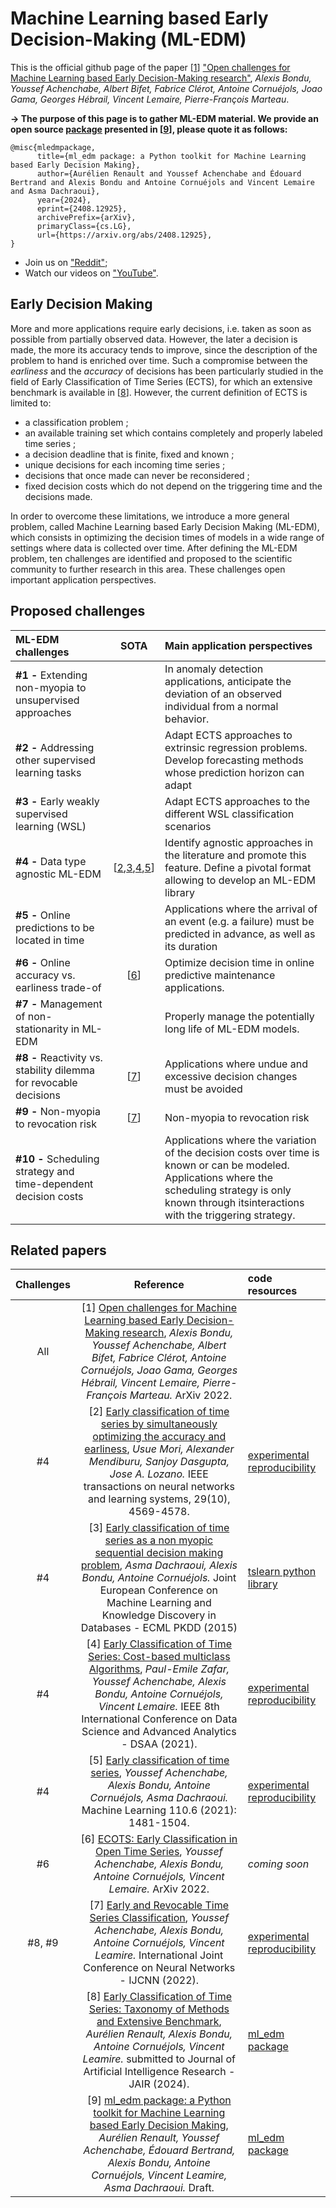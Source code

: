 # Machine Learning based Early Decision-Making (ML-EDM)

This is the official github page of the paper \[[1](https://arxiv.org/pdf/2204.13111.pdf)] ["Open challenges for Machine Learning based Early Decision-Making research"](https://arxiv.org/pdf/2204.13111.pdf), *Alexis Bondu, Youssef Achenchabe, Albert Bifet, Fabrice Clérot, Antoine Cornuéjols, Joao Gama, Georges Hébrail, Vincent Lemaire, Pierre-François Marteau*.

**&rarr; The purpose of this page is to gather ML-EDM material. We provide an open source [package](https://github.com/ML-EDM/ml_edm) presented in  \[[9](https://arxiv.org/pdf/2408.12925)], please quote it as follows:**

```
@misc{mledmpackage,
      title={ml_edm package: a Python toolkit for Machine Learning based Early Decision Making}, 
      author={Aurélien Renault and Youssef Achenchabe and Édouard Bertrand and Alexis Bondu and Antoine Cornuéjols and Vincent Lemaire and Asma Dachraoui},
      year={2024},
      eprint={2408.12925},
      archivePrefix={arXiv},
      primaryClass={cs.LG},
      url={https://arxiv.org/abs/2408.12925}, 
}
```

* Join us on ["Reddit"](https://www.reddit.com/r/EarlyMachineLearning/);
* Watch our videos on ["YouTube"](https://www.youtube.com/channel/UCEUK7Q1gARRck1FB4Qo_3aQ).  

## Early Decision Making
More and more applications require early decisions, i.e. taken as soon as possible from partially observed data. However, the later a decision is made, the more its accuracy tends to improve, since the description of the problem to hand is enriched over time. Such a compromise between the *earliness* and the *accuracy* of decisions has been particularly studied in the field of Early Classification of Time Series (ECTS), for which an extensive benchmark is available in \[[8](https://arxiv.org/pdf/2406.18332)]. However, the current definition of ECTS is limited to:

* a classification problem ; 
* an available training set which contains completely and properly labeled time series ;
* a decision deadline that is finite, fixed and known ;
* unique decisions for each incoming time series ;
*  decisions that once made can never be reconsidered ;
*  fixed decision costs which do not depend on the triggering time and the decisions made.

In order to overcome these limitations, we introduce a more general problem, called Machine Learning based Early Decision Making (ML-EDM), which consists in optimizing the decision times of models in a wide range of settings where data is collected over time. After defining the ML-EDM problem, ten challenges are identified and proposed to the scientific community to further research in this area. These challenges open important application perspectives.


## Proposed challenges
| ML-EDM challenges | SOTA | Main application perspectives |
| :---         |     :---:      |          :---|
| **#1 -** Extending non-myopia to unsupervised approaches  |    | In anomaly detection applications, anticipate the deviation of an observed individual from a normal behavior.    |
| **#2 -** Addressing other supervised learning tasks     |       | Adapt ECTS approaches to extrinsic regression problems. Develop forecasting methods whose prediction horizon can adapt  |
| **#3 -** Early weakly supervised learning (WSL) |   | Adapt ECTS approaches to the different WSL classification scenarios | 
| **#4 -** Data type agnostic ML-EDM | \[[2](https://bird.bcamath.org/bitstream/handle/20.500.11824/742/TNNLS-2017-P-7530.pdf?sequence=1),[3](https://link.springer.com/content/pdf/10.1007/978-3-319-23528-8_27.pdf),[4](http://www2.agroparistech.fr/ufr-info/membres/cornuejols/Papers/PUBLIES/2021_dsaa_paper.pdf),[5](https://link.springer.com/article/10.1007/s10994-021-05974-z)] | Identify agnostic approaches in the literature and promote this feature. Define a pivotal format allowing to develop an ML-EDM library |
| **#5 -** Online predictions to be located in time |  | Applications where the arrival of an event (e.g. a failure) must be predicted in advance, as well as its duration |
| **#6 -** Online accuracy vs. earliness trade-of | \[[6](https://arxiv.org/pdf/2204.00392.pdf)] | Optimize decision time in online predictive maintenance applications. |
| **#7 -** Management of non-stationarity in ML-EDM | | Properly manage the potentially long life of ML-EDM models.|
| **#8 -** Reactivity vs. stability dilemma for revocable decisions | \[[7](https://arxiv.org/pdf/2109.10285.pdf)] | Applications where undue and excessive decision changes must be avoided|
| **#9 -** Non-myopia to revocation risk | \[[7](https://arxiv.org/pdf/2109.10285.pdf)] | Non-myopia to revocation risk |
| **#10 -** Scheduling strategy and time-dependent decision costs | | Applications where the variation of the decision costs over time is known or can be modeled. Applications where the scheduling strategy is only known through itsinteractions with the triggering strategy. |

## Related papers
| Challenges | Reference | code resources |
|     :---:      |     :---:      |          :---|
| All | \[1] [Open challenges for Machine Learning based Early Decision-Making research](https://arxiv.org/pdf/2204.13111.pdf), *Alexis Bondu, Youssef Achenchabe, Albert Bifet, Fabrice Clérot, Antoine Cornuéjols, Joao Gama, Georges Hébrail, Vincent Lemaire, Pierre-François Marteau.*  ArXiv 2022. |  |
| #4 | \[2] [Early classification of time series by simultaneously optimizing the accuracy and earliness](https://bird.bcamath.org/bitstream/handle/20.500.11824/742/TNNLS-2017-P-7530.pdf?sequence=1), *Usue Mori, Alexander Mendiburu, Sanjoy Dasgupta, Jose A. Lozano.*  IEEE transactions on neural networks and learning systems, 29(10), 4569-4578. | [experimental reproducibility](https://github.com/Usue/EarlyClassification) |
| #4 | \[3] [Early classification of time series as a non myopic sequential decision making problem](https://link.springer.com/content/pdf/10.1007/978-3-319-23528-8_27.pdf), *Asma Dachraoui, Alexis Bondu, Antoine Cornuéjols.*  Joint European Conference on Machine Learning and Knowledge Discovery in Databases - ECML PKDD (2015) | [tslearn python library](https://github.com/tslearn-team/tslearn/blob/main/tslearn/early_classification/early_classification.py) |
| #4 | \[4] [Early Classification of Time Series: Cost-based multiclass Algorithms](http://www2.agroparistech.fr/ufr-info/membres/cornuejols/Papers/PUBLIES/2021_dsaa_paper.pdf), *Paul-Emile Zafar, Youssef Achenchabe, Alexis Bondu, Antoine Cornuéjols, Vincent Lemaire.*  IEEE 8th International Conference on Data Science and Advanced Analytics - DSAA (2021). | [experimental reproducibility](https://github.com/YoussefAch/Eco-gamma-multiclass) |
| #4 | \[5] [Early classification of time series](https://link.springer.com/article/10.1007/s10994-021-05974-z), *Youssef Achenchabe, Alexis Bondu, Antoine Cornuéjols, Asma Dachraoui.* Machine Learning 110.6 (2021): 1481-1504. | [experimental reproducibility](https://github.com/YoussefAch/Economy) |
| #6 | \[6] [ECOTS: Early Classification in Open Time Series](https://arxiv.org/pdf/2204.00392.pdf), *Youssef Achenchabe, Alexis Bondu, Antoine Cornuéjols, Vincent Lemaire.* ArXiv 2022. | *coming soon* |
| #8, #9 | \[7] [Early and Revocable Time Series Classification](https://arxiv.org/pdf/2109.10285.pdf), *Youssef Achenchabe, Alexis Bondu, Antoine Cornuéjols, Vincent Leamire.* International Joint Conference on Neural Networks - IJCNN (2022). | [experimental reproducibility](https://github.com/YoussefAch/rev-economy) |
| | \[8] [Early Classification of Time Series: Taxonomy of Methods and Extensive Benchmark](https://arxiv.org/pdf/2406.18332), *Aurélien Renault, Alexis Bondu, Antoine Cornuéjols, Vincent Leamire.* submitted to Journal of Artificial Intelligence Research - JAIR (2024). | [ml_edm package](https://github.com/ML-EDM/ml_edm) |
| | \[9] [ml_edm package: a Python toolkit for Machine Learning based Early Decision Making](https://arxiv.org/pdf/2408.12925), *Aurélien Renault, Youssef Achenchabe, Édouard Bertrand, Alexis Bondu, Antoine Cornuéjols, Vincent Leamire, Asma Dachraoui.* Draft. | [ml_edm package](https://github.com/ML-EDM/ml_edm) |


